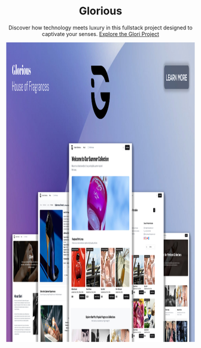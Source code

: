 <div align="center">
  <h1>Glorious</h1>
  <p>Discover how technology meets luxury in this fullstack project designed to captivate your senses. <a href="https://github.com/fifolio/glori">Explore the Glori Project</a></p>
  <a href="https://github.com/fifolio/glori"><img width="100%" height="800px" src="https://raw.githubusercontent.com/fifolio/Glori/main/public/images/github/glorious.png" alt="glori"></a>
</div>
